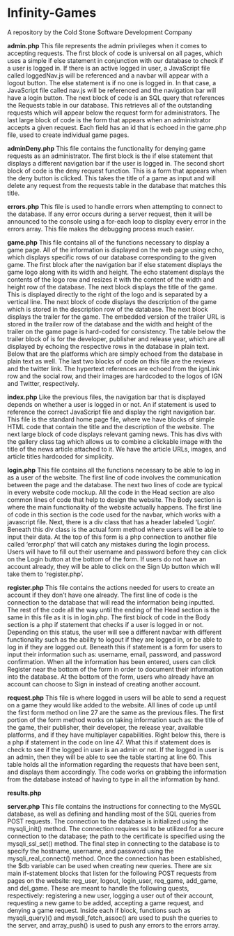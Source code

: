 # Infinity-Games
A repository by the Cold Stone Software Development Company

**admin.php**
This file represents the admin privileges when it comes to accepting requests. The first block of code is universal on all pages, which uses a simple if else statement in conjunction with our database to check if a user is logged in. If there is an active logged in user, a JavaScript file called loggedNav.js will be referenced and a navbar will appear with a logout button. The else statement is if no one is logged in. In that case, a JavaScript file called nav.js will be referenced and the navigation bar will have a login button. The next block of code is an SQL query that references the Requests table in our database. This retrieves all of the outstanding requests which will appear below the request form for administrators. The last large block of code is the form that appears when an administrator accepts a given request. Each field has an id that is echoed in the game.php file, used to create individual game pages.

**adminDeny.php**
This file contains the functionality for denying game requests as an administrator. The first block is the if else statement that displays a different navigation bar if the user is logged in. The second short block of code is the deny request function. This is a form that appears when the deny button is clicked. This takes the title of a game as input and will delete any request from the requests table in the database that matches this title.

**errors.php**
This file is used to handle errors when attempting to connect to the database. If any error occurs during a server request, then it will be announced to the console using a for-each loop to display every error in the errors array. This file makes the debugging process much easier. 

**game.php**
This file contains all of the functions necessary to display a game page. All of the information is displayed on the web page using echo, which displays specific rows of our database corresponding to the given game. The first block after the navigation bar if else statement displays the game logo along with its width and height. The echo statement displays the contents of the logo row and resizes it with the content of the width and height row of the database. The next block displays the title of the game. This is displayed directly to the right of the logo and is separated by a vertical line. The next block of code displays the description of the game which is stored in the description row of the database. The next block displays the trailer for the game. The embedded version of the trailer URL is stored in the trailer row of the database and the width and height of the trailer on the game page is hard-coded for consistency. The table below the trailer block of is for the developer, publisher and release year, which are all displayed by echoing the respective rows in the database in plain text. Below that are the platforms which are simply echoed from the database in plain text as well. The last two blocks of code on this file are the reviews and the twitter link. The hypertext references are echoed from the ignLink row and the social row, and their images are hardcoded to the logos of IGN and Twitter, respectively.

**index.php**
Like the previous files, the navigation bar that is displayed depends on whether a user is logged in or not. An if statement is used to reference the correct JavaScript file and display the right navigation bar. This file is the standard home page file, where we have blocks of simple HTML code that contain the title and the description of the website. The next large block of code displays relevant gaming news. This has divs with the gallery class tag which allows us to combine a clickable image with the title of the news article attached to it. We have the article URLs, images, and article titles hardcoded for simplicity.

**login.php**
This file contains all the functions necessary to be able to log in as a user of the website. The first line of code involves the communication between the page and the database.  The next two lines of code are typical in every website code mockup. All the code in the Head section are also common lines of code that help to design the website. The Body section is where the main functionality of the website actually happens. The first line of code in this section is the code used for the navbar, which works with a javascript file. Next, there is a div class that has a header labeled ‘Login’.  Beneath this div class is the actual form method where users will be able to input their data.  At the top of this form is a php connection to another file called ‘error.php’ that will catch any mistakes during the login process.  Users will have to fill out their username and password before they can click on the Login button at the bottom of the form.  If users do not have an account already, they will be able to click on the Sign Up button which will take them to ‘register.php’.

**register.php**
This file contains the actions needed for users to create an account if they don’t have one already.  The first line of code is the connection to the database that will read the information being inputted.  The rest of the code all the way until the ending of the Head section is the same in this file as it is in login.php.  The first block of code in the Body section is a php if statement that checks if a user is logged in or not.  Depending on this status, the user will see a different navbar with different functionality such as the ability to logout if they are logged in, or be able to log in if they are logged out.  Beneath this if statement is a form for users to input their information such as: username, email, password, and password confirmation.  When all the information has been entered, users can click Register near the bottom of the form in order to document their information into the database.  At the bottom of the form, users who already have an account can choose to Sign in instead of creating another account.

**request.php**
This file is where logged in users will be able to send a request on a game they would like added to the website.  All lines of code up until the first form method on line 27 are the same as the previous files.  The first portion of the form method works on taking information such as: the title of the game, their publisher, their developer, the release year, available platforms, and if they have multiplayer capabilities.  Right below this, there is a php if statement in the code on line 47.  What this if statement does is check to see if the logged in user is an admin or not.  If the logged in user is an admin, then they will be able to see the table starting at line 60.  This table holds all the information regarding the requests that have been sent, and displays them accordingly.  The code works on grabbing the information from the database instead of having to type in all the information by hand.

**results.php**


**server.php**
This file contains the instructions for connecting to the MySQL database, as well as defining and handling most of the SQL queries from POST requests. The connection to the database is initialized using the mysqli_init() method. The connection requires ssl to be utilized for a secure connection to the database; the path to the certificate is specified using the mysqli_ssl_set() method. The final step in connecting to the database is to specify the hostname, username, and password using the mysqli_real_connect() method. Once the connection has been established, the $db variable can be used when creating new queries. There are six main if-statement blocks that listen for the following POST requests from pages on the website: reg_user, logout, login_user, req_game, add_game, and del_game. These are meant to handle the following quests, respectively: registering a new user, logging a user out of their account, requesting a new game to be added, accepting a game request, and denying a game request. Inside each if block, functions such as mysqli_query)() and mysqli_fetch_assoc() are used to push the queries to the server, and array_push() is used to push any errors to the errors array.
